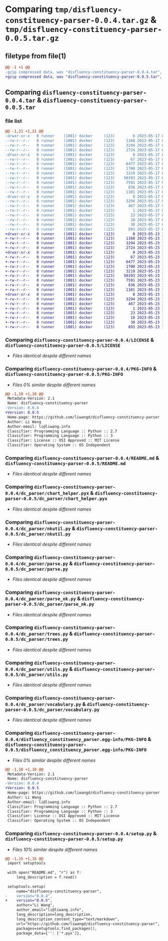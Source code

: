 # Comparing `tmp/disfluency-constituency-parser-0.0.4.tar.gz` & `tmp/disfluency-constituency-parser-0.0.5.tar.gz`

## filetype from file(1)

```diff
@@ -1 +1 @@
-gzip compressed data, was "disfluency-constituency-parser-0.0.4.tar", last modified: Wed May 17 03:08:20 2023, max compression
+gzip compressed data, was "disfluency-constituency-parser-0.0.5.tar", last modified: Tue May 23 18:00:07 2023, max compression
```

## Comparing `disfluency-constituency-parser-0.0.4.tar` & `disfluency-constituency-parser-0.0.5.tar`

### file list

```diff
@@ -1,21 +1,21 @@
-drwxr-xr-x   0 runner    (1001) docker     (123)        0 2023-05-17 03:08:20.675900 disfluency-constituency-parser-0.0.4/
--rw-r--r--   0 runner    (1001) docker     (123)     1168 2023-05-17 03:08:00.000000 disfluency-constituency-parser-0.0.4/LICENSE
--rw-r--r--   0 runner    (1001) docker     (123)     3294 2023-05-17 03:08:20.675900 disfluency-constituency-parser-0.0.4/PKG-INFO
--rw-r--r--   0 runner    (1001) docker     (123)     2724 2023-05-17 03:08:00.000000 disfluency-constituency-parser-0.0.4/README.md
-drwxr-xr-x   0 runner    (1001) docker     (123)        0 2023-05-17 03:08:20.675900 disfluency-constituency-parser-0.0.4/dc_parser/
--rw-r--r--   0 runner    (1001) docker     (123)       67 2023-05-17 03:08:00.000000 disfluency-constituency-parser-0.0.4/dc_parser/__init__.py
--rw-r--r--   0 runner    (1001) docker     (123)     6477 2023-05-17 03:08:00.000000 disfluency-constituency-parser-0.0.4/dc_parser/chart_helper.pyx
--rw-r--r--   0 runner    (1001) docker     (123)     1700 2023-05-17 03:08:00.000000 disfluency-constituency-parser-0.0.4/dc_parser/nkutil.py
--rw-r--r--   0 runner    (1001) docker     (123)     3219 2023-05-17 03:08:00.000000 disfluency-constituency-parser-0.0.4/dc_parser/parse.py
--rw-r--r--   0 runner    (1001) docker     (123)    50393 2023-05-17 03:08:00.000000 disfluency-constituency-parser-0.0.4/dc_parser/parse_nk.py
--rw-r--r--   0 runner    (1001) docker     (123)     7591 2023-05-17 03:08:00.000000 disfluency-constituency-parser-0.0.4/dc_parser/trees.py
--rw-r--r--   0 runner    (1001) docker     (123)      836 2023-05-17 03:08:00.000000 disfluency-constituency-parser-0.0.4/dc_parser/utils.py
--rw-r--r--   0 runner    (1001) docker     (123)     1101 2023-05-17 03:08:00.000000 disfluency-constituency-parser-0.0.4/dc_parser/vocabulary.py
-drwxr-xr-x   0 runner    (1001) docker     (123)        0 2023-05-17 03:08:20.675900 disfluency-constituency-parser-0.0.4/disfluency_constituency_parser.egg-info/
--rw-r--r--   0 runner    (1001) docker     (123)     3294 2023-05-17 03:08:20.000000 disfluency-constituency-parser-0.0.4/disfluency_constituency_parser.egg-info/PKG-INFO
--rw-r--r--   0 runner    (1001) docker     (123)      467 2023-05-17 03:08:20.000000 disfluency-constituency-parser-0.0.4/disfluency_constituency_parser.egg-info/SOURCES.txt
--rw-r--r--   0 runner    (1001) docker     (123)        1 2023-05-17 03:08:20.000000 disfluency-constituency-parser-0.0.4/disfluency_constituency_parser.egg-info/dependency_links.txt
--rw-r--r--   0 runner    (1001) docker     (123)       23 2023-05-17 03:08:20.000000 disfluency-constituency-parser-0.0.4/disfluency_constituency_parser.egg-info/requires.txt
--rw-r--r--   0 runner    (1001) docker     (123)       10 2023-05-17 03:08:20.000000 disfluency-constituency-parser-0.0.4/disfluency_constituency_parser.egg-info/top_level.txt
--rw-r--r--   0 runner    (1001) docker     (123)       38 2023-05-17 03:08:20.675900 disfluency-constituency-parser-0.0.4/setup.cfg
--rw-r--r--   0 runner    (1001) docker     (123)      893 2023-05-17 03:08:00.000000 disfluency-constituency-parser-0.0.4/setup.py
+drwxr-xr-x   0 runner    (1001) docker     (123)        0 2023-05-23 18:00:07.908176 disfluency-constituency-parser-0.0.5/
+-rw-r--r--   0 runner    (1001) docker     (123)     1168 2023-05-23 17:59:49.000000 disfluency-constituency-parser-0.0.5/LICENSE
+-rw-r--r--   0 runner    (1001) docker     (123)     3294 2023-05-23 18:00:07.908176 disfluency-constituency-parser-0.0.5/PKG-INFO
+-rw-r--r--   0 runner    (1001) docker     (123)     2724 2023-05-23 17:59:49.000000 disfluency-constituency-parser-0.0.5/README.md
+drwxr-xr-x   0 runner    (1001) docker     (123)        0 2023-05-23 18:00:07.908176 disfluency-constituency-parser-0.0.5/dc_parser/
+-rw-r--r--   0 runner    (1001) docker     (123)       67 2023-05-23 17:59:49.000000 disfluency-constituency-parser-0.0.5/dc_parser/__init__.py
+-rw-r--r--   0 runner    (1001) docker     (123)     6477 2023-05-23 17:59:49.000000 disfluency-constituency-parser-0.0.5/dc_parser/chart_helper.pyx
+-rw-r--r--   0 runner    (1001) docker     (123)     1700 2023-05-23 17:59:49.000000 disfluency-constituency-parser-0.0.5/dc_parser/nkutil.py
+-rw-r--r--   0 runner    (1001) docker     (123)     3219 2023-05-23 17:59:49.000000 disfluency-constituency-parser-0.0.5/dc_parser/parse.py
+-rw-r--r--   0 runner    (1001) docker     (123)    50393 2023-05-23 17:59:49.000000 disfluency-constituency-parser-0.0.5/dc_parser/parse_nk.py
+-rw-r--r--   0 runner    (1001) docker     (123)     7591 2023-05-23 17:59:49.000000 disfluency-constituency-parser-0.0.5/dc_parser/trees.py
+-rw-r--r--   0 runner    (1001) docker     (123)      836 2023-05-23 17:59:49.000000 disfluency-constituency-parser-0.0.5/dc_parser/utils.py
+-rw-r--r--   0 runner    (1001) docker     (123)     1101 2023-05-23 17:59:49.000000 disfluency-constituency-parser-0.0.5/dc_parser/vocabulary.py
+drwxr-xr-x   0 runner    (1001) docker     (123)        0 2023-05-23 18:00:07.908176 disfluency-constituency-parser-0.0.5/disfluency_constituency_parser.egg-info/
+-rw-r--r--   0 runner    (1001) docker     (123)     3294 2023-05-23 18:00:07.000000 disfluency-constituency-parser-0.0.5/disfluency_constituency_parser.egg-info/PKG-INFO
+-rw-r--r--   0 runner    (1001) docker     (123)      467 2023-05-23 18:00:07.000000 disfluency-constituency-parser-0.0.5/disfluency_constituency_parser.egg-info/SOURCES.txt
+-rw-r--r--   0 runner    (1001) docker     (123)        1 2023-05-23 18:00:07.000000 disfluency-constituency-parser-0.0.5/disfluency_constituency_parser.egg-info/dependency_links.txt
+-rw-r--r--   0 runner    (1001) docker     (123)       23 2023-05-23 18:00:07.000000 disfluency-constituency-parser-0.0.5/disfluency_constituency_parser.egg-info/requires.txt
+-rw-r--r--   0 runner    (1001) docker     (123)       10 2023-05-23 18:00:07.000000 disfluency-constituency-parser-0.0.5/disfluency_constituency_parser.egg-info/top_level.txt
+-rw-r--r--   0 runner    (1001) docker     (123)       38 2023-05-23 18:00:07.908176 disfluency-constituency-parser-0.0.5/setup.cfg
+-rw-r--r--   0 runner    (1001) docker     (123)      893 2023-05-23 17:59:49.000000 disfluency-constituency-parser-0.0.5/setup.py
```

### Comparing `disfluency-constituency-parser-0.0.4/LICENSE` & `disfluency-constituency-parser-0.0.5/LICENSE`

 * *Files identical despite different names*

### Comparing `disfluency-constituency-parser-0.0.4/PKG-INFO` & `disfluency-constituency-parser-0.0.5/PKG-INFO`

 * *Files 0% similar despite different names*

```diff
@@ -1,10 +1,10 @@
 Metadata-Version: 2.1
 Name: disfluency-constituency-parser
-Version: 0.0.4
+Version: 0.0.5
 Home-page: https://github.com/liwangd/disfluency-constituency-parser
 Author: Li Wang
 Author-email: li@liwang.info
 Classifier: Programming Language :: Python :: 2.7
 Classifier: Programming Language :: Python :: 3
 Classifier: License :: OSI Approved :: MIT License
 Classifier: Operating System :: OS Independent
```

### Comparing `disfluency-constituency-parser-0.0.4/README.md` & `disfluency-constituency-parser-0.0.5/README.md`

 * *Files identical despite different names*

### Comparing `disfluency-constituency-parser-0.0.4/dc_parser/chart_helper.pyx` & `disfluency-constituency-parser-0.0.5/dc_parser/chart_helper.pyx`

 * *Files identical despite different names*

### Comparing `disfluency-constituency-parser-0.0.4/dc_parser/nkutil.py` & `disfluency-constituency-parser-0.0.5/dc_parser/nkutil.py`

 * *Files identical despite different names*

### Comparing `disfluency-constituency-parser-0.0.4/dc_parser/parse.py` & `disfluency-constituency-parser-0.0.5/dc_parser/parse.py`

 * *Files identical despite different names*

### Comparing `disfluency-constituency-parser-0.0.4/dc_parser/parse_nk.py` & `disfluency-constituency-parser-0.0.5/dc_parser/parse_nk.py`

 * *Files identical despite different names*

### Comparing `disfluency-constituency-parser-0.0.4/dc_parser/trees.py` & `disfluency-constituency-parser-0.0.5/dc_parser/trees.py`

 * *Files identical despite different names*

### Comparing `disfluency-constituency-parser-0.0.4/dc_parser/utils.py` & `disfluency-constituency-parser-0.0.5/dc_parser/utils.py`

 * *Files identical despite different names*

### Comparing `disfluency-constituency-parser-0.0.4/dc_parser/vocabulary.py` & `disfluency-constituency-parser-0.0.5/dc_parser/vocabulary.py`

 * *Files identical despite different names*

### Comparing `disfluency-constituency-parser-0.0.4/disfluency_constituency_parser.egg-info/PKG-INFO` & `disfluency-constituency-parser-0.0.5/disfluency_constituency_parser.egg-info/PKG-INFO`

 * *Files 0% similar despite different names*

```diff
@@ -1,10 +1,10 @@
 Metadata-Version: 2.1
 Name: disfluency-constituency-parser
-Version: 0.0.4
+Version: 0.0.5
 Home-page: https://github.com/liwangd/disfluency-constituency-parser
 Author: Li Wang
 Author-email: li@liwang.info
 Classifier: Programming Language :: Python :: 2.7
 Classifier: Programming Language :: Python :: 3
 Classifier: License :: OSI Approved :: MIT License
 Classifier: Operating System :: OS Independent
```

### Comparing `disfluency-constituency-parser-0.0.4/setup.py` & `disfluency-constituency-parser-0.0.5/setup.py`

 * *Files 10% similar despite different names*

```diff
@@ -1,15 +1,15 @@
 import setuptools
 
 with open("README.md", "r") as f:
     long_description = f.read()
 
 setuptools.setup(
     name="disfluency-constituency-parser",
-    version="0.0.4",
+    version="0.0.5",
     author="Li Wang",
     author_email="li@liwang.info",
     long_description=long_description,
     long_description_content_type="text/markdown",
     url="https://github.com/liwangd/disfluency-constituency-parser",
     packages=setuptools.find_packages(),
     package_data={'': ['*.pyx']},
```


